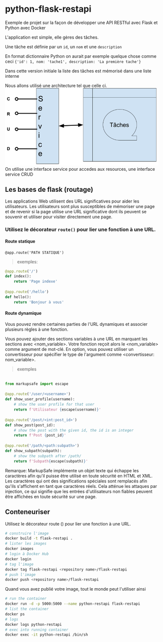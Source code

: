 # python-flask-restapi


Exemple de projet sur la façon de développer une API RESTful avec Flask et Python avec Docker

L'application est simple, elle gères des tâches.

Une tâche est définie par un `id`, un `nom` et une `description`

En format dictionnaire Python on aurait par exemple quelque chose comme ceci `{'id': 1, nom: 'tache1', description: 'La première tache'}`

Dans cette version initiale la liste des tâches est mémorisé dans une liste interne

Nous allons utilisé une architecture tel que celle ci.
![Archi](https://github.com/ISSAE/dockerize-restpy/raw/main/imgs/archi.png)
On utilise une interface service pour accedes aux resources, une interface service CRUD

## Les bases de flask (routage)

Les applications Web utilisent des URL significatives pour aider les utilisateurs. Les utilisateurs sont plus susceptibles de mémoriser une page et de revenir si la page utilise une URL significative dont ils peuvent se souvenir et utiliser pour visiter directement une page.

### Utilisez le décorateur `route()` pour lier une fonction à une URL.

#### Route statique
`@app.route('PATH STATIQUE')`

> exemples:

```python
@app.route('/')
def index():
    return 'Page indexe'

@app.route('/hello')
def hello():
    return 'Bonjour à vous'
```

#### Route dynamique

Vous pouvez rendre certaines parties de l'URL dynamiques et associer plusieurs règles à une fonction.

Vous pouvez ajouter des sections variables à une URL en marquant les sections avec <nom_variable>. Votre fonction reçoit alors le <nom_variable> comme argument de mot-clé. En option, vous pouvez utiliser un convertisseur pour spécifier le type de l'argument comme <convertisseur: nom_variable>.

> exemples

```python

from markupsafe import escape

@app.route('/user/<username>')
def show_user_profile(username):
    # show the user profile for that user
    return f'Utilisateur {escape(username)}'

@app.route('/post/<int:post_id>')
def show_post(post_id):
    # show the post with the given id, the id is an integer
    return f'Post {post_id}'

@app.route('/path/<path:subpath>')
def show_subpath(subpath):
    # show the subpath after /path/
    return f'Subpath{escape(subpath)}'
```


Remarque: MarkupSafe implémente un objet texte qui échappe les caractères afin qu'il puisse être utilisé en toute sécurité en HTML et XML. Les caractères qui ont des significations spéciales sont remplacés afin qu'ils s'affichent en tant que caractères réels. Cela atténue les attaques par injection, ce qui signifie que les entrées d'utilisateurs non fiables peuvent être affichées en toute sécurité sur une page.

## Conteneuriser

Utilisez le décorateur route () pour lier une fonction à une URL.
```bash
# construire l'image
docker build -t flask-restapi .
# lister les images
docker images
# login à Docker Hub
docker login
# tag l'image
docker tag flask-restapi <repository name>/flask-restapi
# push l'image
docker push <repository name>/flask-restapi
```

Quand vous avez publié votre image, tout le monde peut l'utiliser ainsi

```bash
# run the container
docker run -d -p 5000:5000 --name python-restapi flask-restapi
# list the container
docker ps
# logs
docker logs python-restapi
# exec into running container
docker exec -it python-restapi /bin/sh
```
